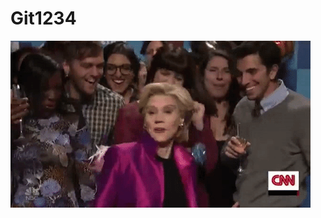 # Git1234

<img src="https://github.com/nguyenviettien13/Git1234/blob/master/image/giphy%20(2).gif?raw=true">